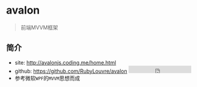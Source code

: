 # avalon

> 前端MVVM框架

## 简介

* site: <http://avalonjs.coding.me/home.html>
* github: <https://github.com/RubyLouvre/avalon> <iframe src="https://ghbtns.com/github-btn.html?user=RubyLouvre&repo=avalon&type=star&count=true" frameborder="0" scrolling="0" width="170px" height="20px"></iframe>  
* 参考微软`WPF`的`MVVM`思想而成

